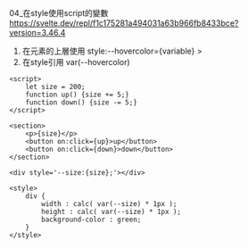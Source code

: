 04_在style使用script的變數
https://svelte.dev/repl/f1c175281a494031a63b966fb8433bce?version=3.46.4


1. 在元素的上層使用 style:--hovercolor={variable} >
2. 在style引用 var(--hovercolor)

```svlete
<script>
    let size = 200;
    function up() {size += 5;}
    function down() {size -= 5;}
</script>

<section>
    <p>{size}</p>
    <button on:click={up}>up</button>
    <button on:click={down}>down</button>
</section>

<div style='--size:{size};'></div>

<style>
    div {
        width : calc( var(--size) * 1px );
        height : calc( var(--size) * 1px );
        background-color : green;
    }
</style>

```


